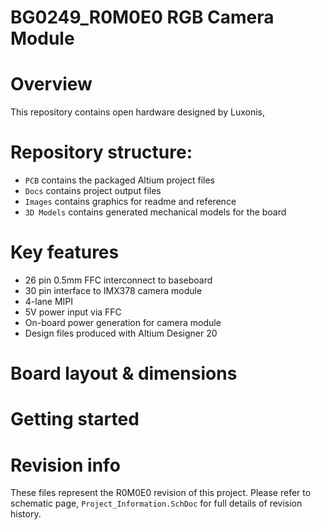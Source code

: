 # BG0249_R0M0E0 RGB Camera Module

# Overview
This repository contains open hardware designed by Luxonis, 

# Repository structure:
* `PCB` contains the packaged Altium project files
* `Docs` contains project output files
* `Images` contains graphics for readme and reference
* `3D Models` contains generated mechanical models for the board

# Key features
* 26 pin 0.5mm FFC interconnect to baseboard
* 30 pin interface to IMX378 camera module
* 4-lane MIPI
* 5V power input via FFC
* On-board power generation for camera module
* Design files produced with Altium Designer 20

# Board layout & dimensions

# Getting started  

# Revision info
These files represent the R0M0E0 revision of this project. Please refer to schematic page, `Project_Information.SchDoc` for full details of revision history.
